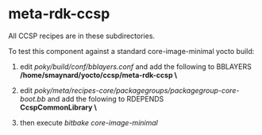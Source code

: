 meta-rdk-ccsp
=============

All CCSP recipes are in these subdirectories.



To test this component against a standard core-image-minimal yocto build:

1) edit <i>poky/build/conf/bblayers.conf</i> and add the following to BBLAYERS<br><b>/home/smaynard/yocto/ccsp/meta-rdk-ccsp \\</b>

2) edit <i>poky/meta/recipes-core/packagegroups/packagegroup-core-boot.bb</i> and add the folowing to RDEPENDS<br>
   <b>CcspCommonLibrary \\</b>

3) then execute <i>bitbake core-image-minimal</i>
